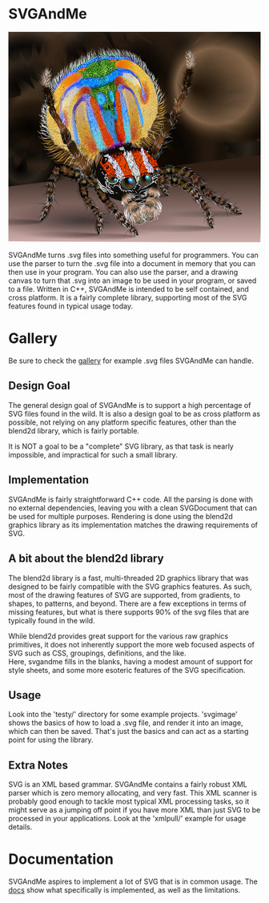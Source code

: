 # SVGAndMe

<img src="gallery/peacockspider.png" alt="peacockspider" width=640/></br>


SVGAndMe turns .svg files into something useful for programmers.  You can use
 the parser to turn the .svg file into a document in memory that you can then
 use in your program.  You can also use the parser, and a drawing canvas
 to turn that .svg into an image to be used in your program, or saved to a file.
 Written in C++, SVGAndMe is intended to be self contained, and cross platform.
 It is a fairly complete library, supporting most of the SVG features found in 
 typical usage today.
 
# Gallery
Be sure to check the <a href="gallery">gallery</a> for example .svg files SVGAndMe can handle.
## Design Goal</br>
The general design goal of SVGAndMe is to support a high percentage
of SVG files found in the wild.  It is also a design goal to be as
cross platform as possible, not relying on any platform specific features, other
than the blend2d library, which is fairly portable.

It is NOT a goal to be a "complete" SVG library, as that task is nearly impossible,
and impractical for such a small library.

## Implementation</br>
SVGAndMe is fairly straightforward C++ code.  All the parsing is done with no 
external dependencies, leaving you with a clean SVGDocument that can be used
for multiple purposes.  Rendering is done using the blend2d graphics library 
as its implementation matches the drawing requirements of SVG.


## A bit about the blend2d library</br>
The blend2d library is a fast, multi-threaded 2D graphics library that was designed to be
fairly compatible with the SVG graphics features.  As such, most of the drawing features of SVG
are supported, from gradients, to shapes, to patterns, and beyond.  There are a few exceptions
in terms of missing features, but what is there supports 90% of the svg files that are
typically found in the wild.
 
While blend2d provides great support for the various raw graphics primitives, it does not
inherently support the more web focused aspects of SVG such as CSS, groupings, definitions, and the like.  
Here, svgandme fills in the blanks, having a modest amount of support for style sheets, and some more esoteric features 
of the SVG specification.



## Usage</br>
 Look into the 'testy/' directory for some example projects.  'svgimage' shows the basics of how to 
 load a .svg file, and render it into an image, which can then be saved.  That's just the basics
 and can act as a starting point for using the library.

## Extra Notes</br>
SVG is an XML based grammar.  SVGAndMe contains a fairly robust XML parser which is zero memory allocating, and very fast.  This XML scanner is probably good enough to tackle most typical XML processing tasks, so it might serve as a jumping off point if you have more XML than just SVG to be processed in your applications.  Look at the 'xmlpull/' example for usage details.


# Documentation
SVGAndMe aspires to implement a lot of SVG that is in common usage.  The <a href="docs/README.md">docs</a> show what specifically is implemented, as well as the limitations.